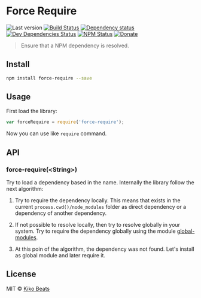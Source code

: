 # Force Require

![Last version](https://img.shields.io/github/tag/Kikobeats/parse-json.svg?style=flat-square)
[![Build Status](http://img.shields.io/travis/Kikobeats/force-require/master.svg?style=flat-square)](https://travis-ci.org/Kikobeats/force-require)
[![Dependency status](http://img.shields.io/david/Kikobeats/force-require.svg?style=flat-square)](https://david-dm.org/Kikobeats/force-require)
[![Dev Dependencies Status](http://img.shields.io/david/dev/Kikobeats/force-require.svg?style=flat-square)](https://david-dm.org/Kikobeats/force-require#info=devDependencies)
[![NPM Status](http://img.shields.io/npm/dm/force-require.svg?style=flat-square)](https://www.npmjs.org/package/force-require)
[![Donate](https://img.shields.io/badge/donate-paypal-blue.svg?style=flat-square)](https://paypal.me/kikobeats)

> Ensure that a NPM dependency is resolved.

## Install

```bash
npm install force-require --save
```

## Usage

First load the library:

```js
var forceRequire = require('force-require');
```
Now you can use like `require` command.

## API

### force-require(&lt;String&gt;)

Try to load a dependency based in the name. Internally the library follow the next algorithm:

1) Try to require the dependency locally. This means that exists in the current `process.cwd()/node_modules` folder
as direct dependency or a dependency of another dependency.

2) If not possible to resolve locally, then try to resolve globally in your system. Try to require the dependency globally
using the module [global-modules](https://github.com/jonschlinkert/global-modules).

3) At this poin of the algorithm, the dependency was not found. Let's install as global module and later require it.

## License

MIT © [Kiko Beats](http://kikobeats.com)
